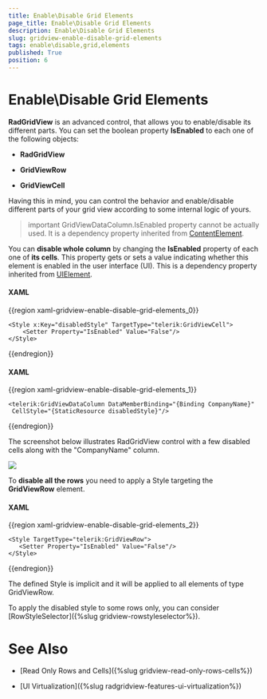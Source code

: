 ```yaml
---
title: Enable\Disable Grid Elements
page_title: Enable\Disable Grid Elements
description: Enable\Disable Grid Elements
slug: gridview-enable-disable-grid-elements
tags: enable\disable,grid,elements
published: True
position: 6
---
```


# Enable\Disable Grid Elements

__RadGridView__ is an advanced control, that allows you to enable/disable its different parts. You can set the boolean property __IsEnabled__ to each one of the following objects:

* __RadGridView__

* __GridViewRow__

* __GridViewCell__

Having this in mind, you can control the behavior and enable/disable different parts of your grid view according to some internal logic of yours. 

>important GridViewDataColumn.IsEnabled property cannot be actually used. It is a dependency property inherited from [ContentElement](http://msdn.microsoft.com/en-us/library/system.windows.contentelement.aspx).
          
You can __disable whole column__ by changing the __IsEnabled__ property of each one of __its cells__. This property gets or sets a value indicating whether this element is enabled in the user interface (UI). This is a dependency property inherited from [UIElement](http://msdn.microsoft.com/en-us/library/system.windows.uielement).

#### __XAML__

{{region xaml-gridview-enable-disable-grid-elements_0}}

	<Style x:Key="disabledStyle" TargetType="telerik:GridViewCell">
		<Setter Property="IsEnabled" Value="False"/>
	</Style>
{{endregion}}

#### __XAML__

{{region xaml-gridview-enable-disable-grid-elements_1}}

	<telerik:GridViewDataColumn DataMemberBinding="{Binding CompanyName}"
	 CellStyle="{StaticResource disabledStyle}"/>
{{endregion}}

The screenshot below illustrates RadGridView control with a few disabled cells along with the "CompanyName" column.

![](images/RadGridView_EnableDisable_1.png)

To __disable all the rows__ you need to apply a Style targeting the __GridViewRow__ element.

#### __XAML__

{{region xaml-gridview-enable-disable-grid-elements_2}}

	<Style TargetType="telerik:GridViewRow">
	   <Setter Property="IsEnabled" Value="False"/>
	</Style>
{{endregion}}

The defined Style is implicit and it will be applied to all elements of type GridViewRow.

To apply the disabled style to some rows only, you can consider [RowStyleSelector]({%slug gridview-rowstyleselector%}).

# See Also

 * [Read Only Rows and Cells]({%slug gridview-read-only-rows-cells%})
 
 * [UI Virtualization]({%slug radgridview-features-ui-virtualization%})
